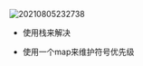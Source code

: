 

![20210805232738](https://i.loli.net/2021/08/06/ayP6Bv4hbIskY2e.png)

- 使用栈来解决

- 使用一个map来维护符号优先级

